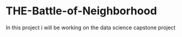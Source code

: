 # THE-Battle-of-Neighborhood
In this project i will be working on the data science capstone project
